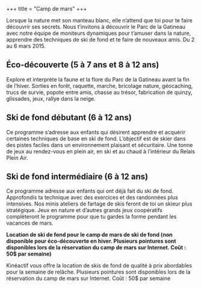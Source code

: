 +++
title = "Camp de mars"
+++

Lorsque la nature met son manteau blanc, elle n’attend que toi pour te faire découvrir ses secrets. Nous t’invitons à découvrir le Parc de la Gatineau avec notre équipe de moniteurs dynamiques pour t’amuser dans la nature, apprendre des techniques de ski de fond et te faire de nouveaux amis. Du 2 au 6 mars 2015.

## Éco-découverte (5 à 7 ans et 8 à 12 ans)
Explore et interprète la faune et la flore du Parc de la Gatineau avant la fin de l’hiver. Sorties en forêt, raquette, marche, bricolage nature, géocaching, trucs de survie, popote entre amis, chasse au trésor, fabrication de quinzy, glissades, jeux, rallye dans la neige.

## Ski de fond débutant (6 à 12 ans)
Ce programme s’adresse aux enfants qui désirent apprendre et acquérir certaines techniques de base en ski de fond. L’objectif est de skier dans des pistes faciles dans un environnement plaisant et sécuritaire. Une tonne de jeux au rendez-vous en plein air, en ski et au chaud à l’intérieur du Relais Plein Air.

## Ski de fond intermédiaire (6 à 12 ans)
Ce programme adresse aux enfants qui ont déjà fait du ski de fond. Approfondis ta technique avec des exercices et des randonnées plus intensives. Nos minis ateliers de fartage de skis feront de toi un skieur plus stratégique. Jeux en nature et d’autres grands jeux coopératifs complèteront le programme pour que tu gardes la forme pendant les vacances de mars.

**Location de ski de fond pour le camp de mars de ski de fond (non disponible pour éco-découverte en hiver. Plusieurs pointures sont disponibles lors de la réservation du camp de mars sur Internet. Coût : 50$ par semaine)**

Kinéactif vous offre la location de skis de fond de qualité à prix abordables pour la semaine de relâche. Plusieurs pointures sont disponibles lors de la réservation du camp de mars sur Internet. Coût  : 50$ par semaine
